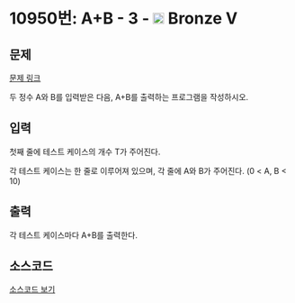 # 10950번: A+B - 3 - <img src="https://static.solved.ac/tier_small/1.svg" style="height:20px" /> Bronze V

<!-- performance -->

<!-- 문제 제출 후 깃허브에 푸시를 했을 때 제출한 코드의 성능이 입력될 공간입니다.-->

<!-- end -->

## 문제

[문제 링크](https://boj.kr/10950)


<p>두 정수 A와 B를 입력받은 다음, A+B를 출력하는 프로그램을 작성하시오.</p>



## 입력


<p>첫째 줄에 테스트 케이스의 개수 T가 주어진다.</p>

<p>각 테스트 케이스는 한 줄로 이루어져 있으며, 각 줄에 A와 B가 주어진다. (0 &lt; A, B &lt; 10)</p>



## 출력


<p>각 테스트 케이스마다 A+B를 출력한다.</p>



## 소스코드

[소스코드 보기](A+B%20-%203.cs)